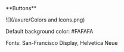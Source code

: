 <div class="file-icon file-icon-xl" data-type="doc"></div>
**Buttons**

![](/axure/Colors and Icons.png)

Default background color: #FAFAFA

Fonts: San-Francisco Display, Helvetica Neue




